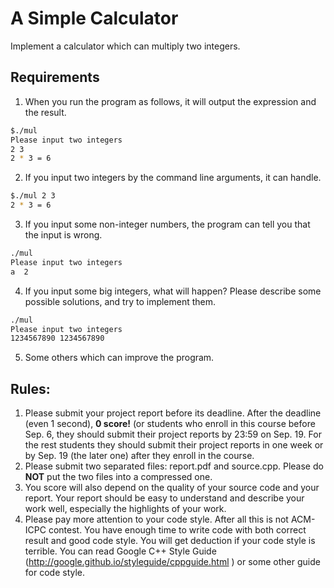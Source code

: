 # A Simple Calculator

Implement a calculator which can multiply two integers.

## Requirements

1. When you run the program as follows, it will output the expression and the result.

```bash
$./mul 
Please input two integers
2 3
2 * 3 = 6
```

2. If you input two integers by the command line arguments, it can handle.

```bash
$./mul 2 3
2 * 3 = 6
```

3. If you input some non-integer numbers, the program can tell you that the input is wrong.

```bash
./mul 
Please input two integers
a  2
```

4. If you input some big integers, what will happen? Please describe some possible solutions, and try to implement them.

```bash
./mul 
Please input two integers
1234567890 1234567890
```

5. Some others which can improve the program.

## Rules:

1. Please submit your project report before its deadline. After the deadline (even 1 second), **0 score!** (or students who enroll in this course before Sep. 6, they should submit their project reports by 23:59 on Sep. 19. For the rest students they should submit their project reports in one week or by Sep. 19 (the later one) after they enroll in the course.
1. Please submit two separated files: report.pdf and source.cpp. Please do **NOT** put the two files into a compressed one.
1. You score will also depend on the quality of your source code and your report. Your report should be easy to understand and describe your work well, especially the highlights of your work.
1. Please pay more attention to your code style. After all this is not ACM-ICPC contest. You have enough time to write code with both correct result and good code style. You will get deduction if your code style is terrible. You can read Google C++ Style Guide (http://google.github.io/styleguide/cppguide.html ) or some other guide for code style.
